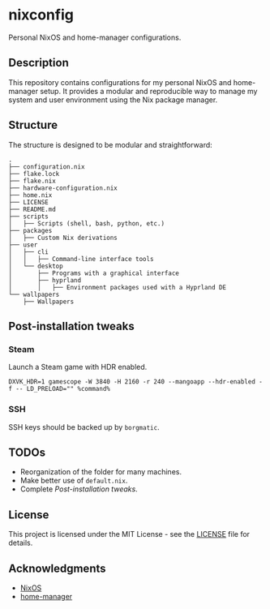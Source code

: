 
# nixconfig

Personal NixOS and home-manager configurations.

## Description

This repository contains configurations for my personal NixOS and home-manager setup.
It provides a modular and reproducible way to manage my system and user environment using the Nix package manager.

## Structure

The structure is designed to be modular and straightforward:

```
.
├── configuration.nix
├── flake.lock
├── flake.nix
├── hardware-configuration.nix
├── home.nix
├── LICENSE
├── README.md
├── scripts
│   ├── Scripts (shell, bash, python, etc.)
├── packages
│   ├── Custom Nix derivations
├── user
│   ├── cli
│   │   ├── Command-line interface tools
│   └── desktop
│       ├── Programs with a graphical interface
│       ├── hyprland
│       │   ├── Environment packages used with a Hyprland DE
└── wallpapers
    ├── Wallpapers
```

## Post-installation tweaks

### Steam

Launch a Steam game with HDR enabled.

```shell
DXVK_HDR=1 gamescope -W 3840 -H 2160 -r 240 --mangoapp --hdr-enabled -f -- LD_PRELOAD="" %command%
```

### SSH

SSH keys should be backed up by `borgmatic`.

## TODOs

- Reorganization of the folder for many machines.
- Make better use of `default.nix`.
- Complete *Post-installation tweaks*.

## License

This project is licensed under the MIT License - see the [LICENSE](LICENSE) file for details.

## Acknowledgments

- [NixOS](https://nixos.org/)
- [home-manager](https://github.com/nix-community/home-manager)